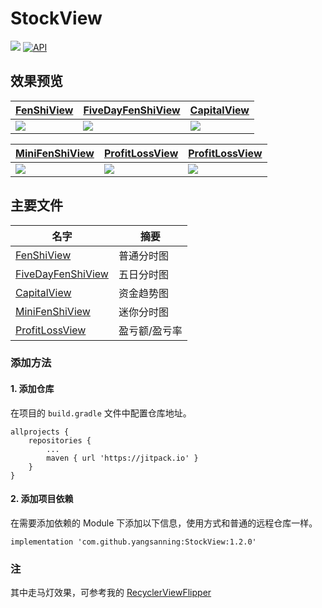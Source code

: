 # StockView
[![](https://jitpack.io/v/yangsanning/StockView.svg)](https://jitpack.io/#yangsanning/StockView)
[![API](https://img.shields.io/badge/API-19%2B-orange.svg?style=flat)](https://android-arsenal.com/api?level=19)

## 效果预览

| [FenShiView] | [FiveDayFenShiView] | [CapitalView] |
| ------------ | ------------------- | ------------- |
| <img src="images/fenshiview.gif"/> | <img src="images/fivedayfenshiview.gif"/> | <img src="images/capitalview.gif"/> |

| [MiniFenShiView] | [ProfitLossView] | [ProfitLossView] |
| ------------ | ------------------- | ------------- |
| <img src="images/minifenshiview.gif"/> | <img src="images/profitlossview.gif"/> |  <img src="images/profitlossview.gif"/> |


## 主要文件
| 名字             | 摘要           |
| ---------------- | -------------- |
| [FenShiView] | 普通分时图  |
| [FiveDayFenShiView] | 五日分时图  |
| [CapitalView] | 资金趋势图  |
| [MiniFenShiView] | 迷你分时图  |
| [ProfitLossView] | 盈亏额/盈亏率  |


### 添加方法

#### 1. 添加仓库

在项目的 `build.gradle` 文件中配置仓库地址。

```android
allprojects {
	repositories {
		...
		maven { url 'https://jitpack.io' }
	}
}
```

#### 2. 添加项目依赖

在需要添加依赖的 Module 下添加以下信息，使用方式和普通的远程仓库一样。

```android
implementation 'com.github.yangsanning:StockView:1.2.0'
```

### 注
其中走马灯效果，可参考我的 [RecyclerViewFlipper]

[FenShiView]:https://github.com/yangsanning/StockView/blob/master/readmes/FenShiView.md
[FiveDayFenShiView]:https://github.com/yangsanning/StockView/blob/master/readmes/FiveDayFenShiView.md
[CapitalView]:https://github.com/yangsanning/StockView/blob/master/readmes/CapitalView.md
[MiniFenShiView]:https://github.com/yangsanning/StockView/blob/master/readmes/MiniFenShiView.md
[ProfitLossView]:https://github.com/yangsanning/StockView/blob/master/readmes/ProfitLossView.md
[RecyclerViewFlipper]:https://github.com/yangsanning/RecyclerViewFlipper
